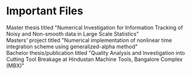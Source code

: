# Important Files
Master thesis titled "Numerical Investigation for Information Tracking of Noisy and Non-smooth data in Large Scale Statistics"<br/>
Masters' project titled "Numerical implementation of nonlinear time integration scheme using generalized-alpha method"<br/>
Bachelor thesis/publication titled "Quality Analysis and Investigation into Cutting Tool Breakage at Hindustan Machine Tools, Bangalore Complex (MBX)"<br/>
